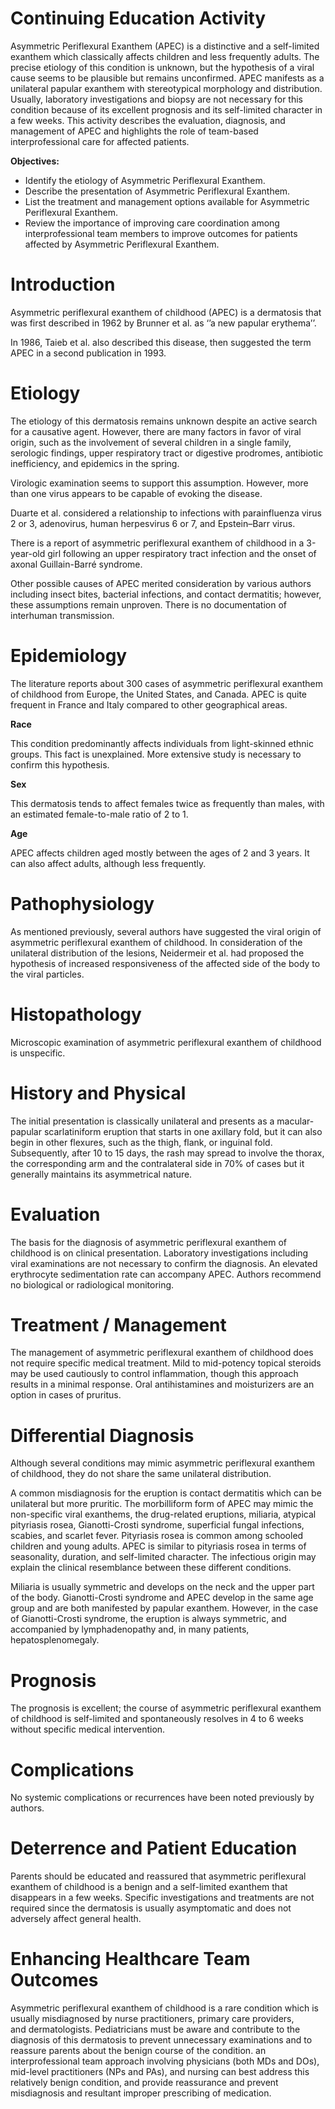 # Continuing Education Activity

Asymmetric Periflexural Exanthem (APEC) is a distinctive and a self-limited exanthem which classically affects children and less frequently adults. The precise etiology of this condition is unknown, but the hypothesis of a viral cause seems to be plausible but remains unconfirmed. APEC manifests as a unilateral papular exanthem with stereotypical morphology and distribution. Usually, laboratory investigations and biopsy are not necessary for this condition because of its excellent prognosis and its self-limited character in a few weeks. This activity describes the evaluation, diagnosis, and management of APEC and highlights the role of team-based interprofessional care for affected patients.

**Objectives:**
- Identify the etiology of Asymmetric Periflexural Exanthem.
- Describe the presentation of Asymmetric Periflexural Exanthem.
- List the treatment and management options available for Asymmetric Periflexural Exanthem.
- Review the importance of improving care coordination among interprofessional team members to improve outcomes for patients affected by Asymmetric Periflexural Exanthem.

# Introduction

Asymmetric periflexural exanthem of childhood (APEC) is a dermatosis that was first described in 1962 by Brunner et al. as ‘’a new papular erythema’’.

In 1986, Taieb et al. also described this disease, then suggested the term APEC in a second publication in 1993.

# Etiology

The etiology of this dermatosis remains unknown despite an active search for a causative agent. However, there are many factors in favor of viral origin, such as the involvement of several children in a single family, serologic findings, upper respiratory tract or digestive prodromes, antibiotic inefficiency, and epidemics in the spring.

Virologic examination seems to support this assumption. However, more than one virus appears to be capable of evoking the disease.

Duarte et al. considered a relationship to infections with parainfluenza virus 2 or 3, adenovirus, human herpesvirus 6 or 7, and Epstein–Barr virus.

There is a report of asymmetric periflexural exanthem of childhood in a 3-year-old girl following an upper respiratory tract infection and the onset of axonal Guillain-Barré syndrome.

Other possible causes of APEC merited consideration by various authors including insect bites, bacterial infections, and contact dermatitis; however, these assumptions remain unproven. There is no documentation of interhuman transmission.

# Epidemiology

The literature reports about 300 cases of asymmetric periflexural exanthem of childhood from Europe, the United States, and Canada. APEC is quite frequent in France and Italy compared to other geographical areas.

**Race**

This condition predominantly affects individuals from light-skinned ethnic groups. This fact is unexplained. More extensive study is necessary to confirm this hypothesis.

**Sex**

This dermatosis tends to affect females twice as frequently than males, with an estimated female-to-male ratio of 2 to 1.

**Age**

APEC affects children aged mostly between the ages of 2 and 3 years. It can also affect adults, although less frequently.

# Pathophysiology

As mentioned previously, several authors have suggested the viral origin of asymmetric periflexural exanthem of childhood. In consideration of the unilateral distribution of the lesions, Neidermeir et al. had proposed the hypothesis of increased responsiveness of the affected side of the body to the viral particles.

# Histopathology

Microscopic examination of asymmetric periflexural exanthem of childhood is unspecific.

# History and Physical

The initial presentation is classically unilateral and presents as a macular-papular scarlatiniform eruption that starts in one axillary fold, but it can also begin in other flexures, such as the thigh, flank, or inguinal fold. Subsequently, after 10 to 15 days, the rash may spread to involve the thorax, the corresponding arm and the contralateral side in 70% of cases but it generally maintains its asymmetrical nature.

# Evaluation

The basis for the diagnosis of asymmetric periflexural exanthem of childhood is on clinical presentation. Laboratory investigations including viral examinations are not necessary to confirm the diagnosis. An elevated erythrocyte sedimentation rate can accompany APEC. Authors recommend no biological or radiological monitoring.

# Treatment / Management

The management of asymmetric periflexural exanthem of childhood does not require specific medical treatment. Mild to mid-potency topical steroids may be used cautiously to control inflammation, though this approach results in a minimal response. Oral antihistamines and moisturizers are an option in cases of pruritus.

# Differential Diagnosis

Although several conditions may mimic asymmetric periflexural exanthem of childhood, they do not share the same unilateral distribution.

A common misdiagnosis for the eruption is contact dermatitis which can be unilateral but more pruritic. The morbilliform form of APEC may mimic the non-specific viral exanthems, the drug-related eruptions, miliaria, atypical pityriasis rosea, Gianotti-Crosti syndrome, superficial fungal infections, scabies, and scarlet fever. Pityriasis rosea is common among schooled children and young adults. APEC is similar to pityriasis rosea in terms of seasonality, duration, and self-limited character. The infectious origin may explain the clinical resemblance between these different conditions.

Miliaria is usually symmetric and develops on the neck and the upper part of the body. Gianotti-Crosti syndrome and APEC develop in the same age group and are both manifested by papular exanthem. However, in the case of Gianotti-Crosti syndrome, the eruption is always symmetric, and accompanied by lymphadenopathy and, in many patients, hepatosplenomegaly.

# Prognosis

The prognosis is excellent; the course of asymmetric periflexural exanthem of childhood is self-limited and spontaneously resolves in 4 to 6 weeks without specific medical intervention.

# Complications

No systemic complications or recurrences have been noted previously by authors.

# Deterrence and Patient Education

Parents should be educated and reassured that asymmetric periflexural exanthem of childhood is a benign and a self-limited exanthem that disappears in a few weeks. Specific investigations and treatments are not required since the dermatosis is usually asymptomatic and does not adversely affect general health.

# Enhancing Healthcare Team Outcomes

Asymmetric periflexural exanthem of childhood is a rare condition which is usually misdiagnosed by nurse practitioners, primary care providers, and dermatologists. Pediatricians must be aware and contribute to the diagnosis of this dermatosis to prevent unnecessary examinations and to reassure parents about the benign course of the condition. an interprofessional team approach involving physicians (both MDs and DOs), mid-level practitioners (NPs and PAs), and nursing can best address this relatively benign condition, and provide reassurance and prevent misdiagnosis and resultant improper prescribing of medication.